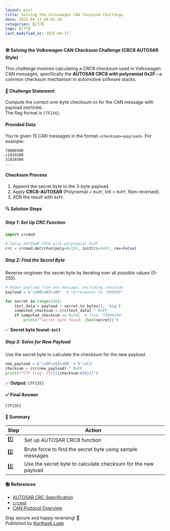 ```yaml
---
layout: post
title: Solving the Volkswagen CAN Checksum Challenge
date: 2025-04-17 00:05:36
categories: [CTF]
tags: [CTF]
last_modified_at: 2025-04-17
---
```


#### 🛠️ Solving the Volkswagen CAN Checksum Challenge (CRC8 AUTOSAR Style)

This challenge involves calculating a CRC8 checksum used in Volkswagen CAN messages, specifically the **AUTOSAR CRC8 with polynomial 0x2F**—a common checksum mechanism in automotive software stacks.

#### 🎯 Challenge Statement

Compute the correct one-byte checksum `XX` for the CAN message with payload `XX0f0300`.  
The flag format is `CTF{XX}`.

#### Provided Data

You’re given 15 CAN messages in the format `<checksum><payload>`. For example:
```
74000300
c1010300
31020300
...
```

#### Checksum Process

1. Append the secret byte to the 3-byte payload.
2. Apply **CRC8-AUTOSAR** (Polynomial = `0x2F`, Init = `0xFF`, Non-reversed).
3. XOR the result with `0xFF`.


#### 🔍 Solution Steps

##### Step 1: Set Up CRC Function

```python
import crcmod

# Setup AUTOSAR CRC8 with polynomial 0x2F
crc = crcmod.mkCrcFun(poly=0x12F, initCrc=0xFF, rev=False)
```

##### Step 2: Find the Secret Byte

Reverse-engineer the secret byte by iterating over all possible values (0-255).

```python
# Known payload from one message, excluding checksum
payload = b'\x00\x03\x00'  # corresponds to '000300'

for secret in range(256):
    test_data = payload + secret.to_bytes(1, 'big')
    computed_checksum = crc(test_data) ^ 0xFF
    if computed_checksum == 0x74:  # from '74000300'
        print(f"Secret byte found: {hex(secret)}")
```

✅ **Secret byte found: `0xC3`**


##### Step 3: Solve for New Payload

Use the secret byte to calculate the checksum for the new payload.

```python
new_payload = b'\x0F\x03\x00' + b'\xC3'
checksum = crc(new_payload) ^ 0xFF
print(f"CTF flag: CTF{{{checksum:02X}}}")
```

✅ **Output:** `CTF{35}`

#### ✅ Final Answer

```text
CTF{35}
```

#### 🔁 Summary

| Step | Action |
|------|--------|
| 1️⃣  | Set up AUTOSAR CRC8 function |
| 2️⃣  | Brute force to find the secret byte using sample messages |
| 3️⃣  | Use the secret byte to calculate checksum for the new payload |


#### 📚 References

- [AUTOSAR CRC Specification](https://www.autosar.org/)
- [`crcmod`](https://pypi.org/project/crcmod/)
- [CAN Protocol Overview](https://en.wikipedia.org/wiki/CAN_bus)


Stay secure and happy reversing! 🔐  
_Published by [Kartheek Lade](https://kartheeklade.github.io/)_
